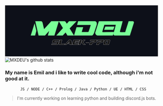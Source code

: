 ![Design and Development](https://github.com/MXDEU/MXDEU/blob/main/bannerneu.png)
![MXDEU's github stats](https://github-readme-stats.vercel.app/api?username=MXDEU&show_icons=true&hide=contribs,issues&hide_border=true&bg_color=0d1019&icon_color=79ff97&&title_color=79ff97&text_color=ffffff&custom_title=My%20Stats:&count_private=true)

### My name is Emil and i like to write cool code, although i'm not good at it.  

           JS / NODE / C++ / Prolog / Java / Python / UE / HTML / CSS

>I'm currently working on learning python and building discord.js bots.
